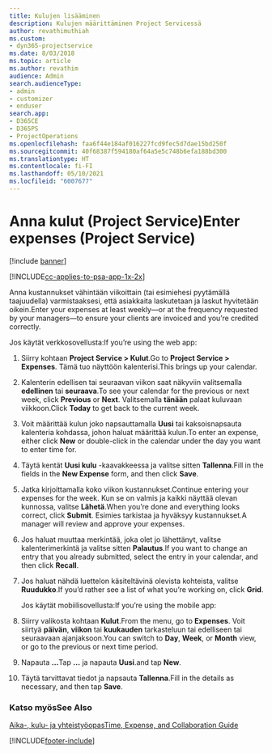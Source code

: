 ```yaml
---
title: Kulujen lisääminen
description: Kulujen määrittäminen Project Servicessä
author: revathimuthiah
ms.custom:
- dyn365-projectservice
ms.date: 8/03/2018
ms.topic: article
ms.author: revathim
audience: Admin
search.audienceType:
- admin
- customizer
- enduser
search.app:
- D365CE
- D365PS
- ProjectOperations
ms.openlocfilehash: faa6f44e184af016227fcd9fec5d7dae15bd250f
ms.sourcegitcommit: 40f68387f594180af64a5e5c748b6efa188bd300
ms.translationtype: HT
ms.contentlocale: fi-FI
ms.lasthandoff: 05/10/2021
ms.locfileid: "6007677"
---
```

# <a name="enter-expenses-project-service"></a><span data-ttu-id="404dc-103">Anna kulut (Project Service)</span><span class="sxs-lookup"><span data-stu-id="404dc-103">Enter expenses (Project Service)</span></span>

[!include [banner](../includes/psa-now-project-operations.md)]

[!INCLUDE[cc-applies-to-psa-app-1x-2x](../includes/cc-applies-to-psa-app-1x-2x.md)]

<span data-ttu-id="404dc-104">Anna kustannukset vähintään viikoittain (tai esimiehesi pyytämällä taajuudella) varmistaaksesi, että asiakkaita laskutetaan ja laskut hyvitetään oikein.</span><span class="sxs-lookup"><span data-stu-id="404dc-104">Enter your expenses at least weekly—or at the frequency requested by your managers—to ensure your clients are invoiced and you’re credited correctly.</span></span>  
  
 <span data-ttu-id="404dc-105">Jos käytät verkkosovellusta:</span><span class="sxs-lookup"><span data-stu-id="404dc-105">If you’re using the web app:</span></span>  
  
1. <span data-ttu-id="404dc-106">Siirry kohtaan **Project Service > Kulut**.</span><span class="sxs-lookup"><span data-stu-id="404dc-106">Go to **Project Service > Expenses**.</span></span> <span data-ttu-id="404dc-107">Tämä tuo näyttöön kalenterisi.</span><span class="sxs-lookup"><span data-stu-id="404dc-107">This brings up your calendar.</span></span>  
  
2. <span data-ttu-id="404dc-108">Kalenterin edellisen tai seuraavan viikon saat näkyviin valitsemalla **edellinen** tai **seuraava**.</span><span class="sxs-lookup"><span data-stu-id="404dc-108">To see your calendar for the previous or next week, click **Previous** or **Next**.</span></span> <span data-ttu-id="404dc-109">Valitsemalla **tänään** palaat kuluvaan viikkoon.</span><span class="sxs-lookup"><span data-stu-id="404dc-109">Click **Today** to get back to the current week.</span></span>  
  
3. <span data-ttu-id="404dc-110">Voit määrittää kulun joko napsauttamalla **Uusi** tai kaksoisnapsauta kalenteria kohdassa, johon haluat määrittää kulun.</span><span class="sxs-lookup"><span data-stu-id="404dc-110">To enter an expense, either click **New** or double-click in the calendar under the day you want to enter time for.</span></span>  
  
4. <span data-ttu-id="404dc-111">Täytä kentät **Uusi kulu** -kaavakkeessa ja valitse sitten **Tallenna**.</span><span class="sxs-lookup"><span data-stu-id="404dc-111">Fill in the fields in the **New Expense** form, and then click **Save**.</span></span>  
  
5. <span data-ttu-id="404dc-112">Jatka kirjoittamalla koko viikon kustannukset.</span><span class="sxs-lookup"><span data-stu-id="404dc-112">Continue entering your expenses for the week.</span></span> <span data-ttu-id="404dc-113">Kun se on valmis ja kaikki näyttää olevan kunnossa, valitse **Lähetä**.</span><span class="sxs-lookup"><span data-stu-id="404dc-113">When you’re done and everything looks correct, click **Submit**.</span></span> <span data-ttu-id="404dc-114">Esimies tarkistaa ja hyväksyy kustannukset.</span><span class="sxs-lookup"><span data-stu-id="404dc-114">A manager will review and approve your expenses.</span></span>  
  
6. <span data-ttu-id="404dc-115">Jos haluat muuttaa merkintää, joka olet jo lähettänyt, valitse kalenterimerkintä ja valitse sitten **Palautus**.</span><span class="sxs-lookup"><span data-stu-id="404dc-115">If you want to change an entry that you already submitted, select the entry in your calendar, and then click **Recall**.</span></span>  
  
7. <span data-ttu-id="404dc-116">Jos haluat nähdä luettelon käsiteltävinä olevista kohteista, valitse **Ruudukko**.</span><span class="sxs-lookup"><span data-stu-id="404dc-116">If you’d rather see a list of what you’re working on, click **Grid**.</span></span>  
  
   <span data-ttu-id="404dc-117">Jos käytät mobiilisovellusta:</span><span class="sxs-lookup"><span data-stu-id="404dc-117">If you’re using the mobile app:</span></span>  
  
8. <span data-ttu-id="404dc-118">Siirry valikosta kohtaan **Kulut**.</span><span class="sxs-lookup"><span data-stu-id="404dc-118">From the menu, go to **Expenses**.</span></span>     <span data-ttu-id="404dc-119">Voit siirtyä **päivän**, **viikon** tai **kuukauden** tarkasteluun tai edelliseen tai seuraavaan ajanjaksoon.</span><span class="sxs-lookup"><span data-stu-id="404dc-119">You can switch to **Day**, **Week**, or **Month** view, or go to the previous or next time period.</span></span>  
  
9. <span data-ttu-id="404dc-120">Napauta **...**</span><span class="sxs-lookup"><span data-stu-id="404dc-120">Tap **…**</span></span> <span data-ttu-id="404dc-121">ja napauta **Uusi**.</span><span class="sxs-lookup"><span data-stu-id="404dc-121">and tap **New**.</span></span>  
  
10. <span data-ttu-id="404dc-122">Täytä tarvittavat tiedot ja napsauta **Tallenna**.</span><span class="sxs-lookup"><span data-stu-id="404dc-122">Fill in the details as necessary, and then tap **Save**.</span></span>  
  
### <a name="see-also"></a><span data-ttu-id="404dc-123">Katso myös</span><span class="sxs-lookup"><span data-stu-id="404dc-123">See Also</span></span>  
 [<span data-ttu-id="404dc-124">Aika-, kulu- ja yhteistyöopas</span><span class="sxs-lookup"><span data-stu-id="404dc-124">Time, Expense, and Collaboration Guide</span></span>](../psa/time-expense-collaboration-guide.md)


[!INCLUDE[footer-include](../includes/footer-banner.md)]